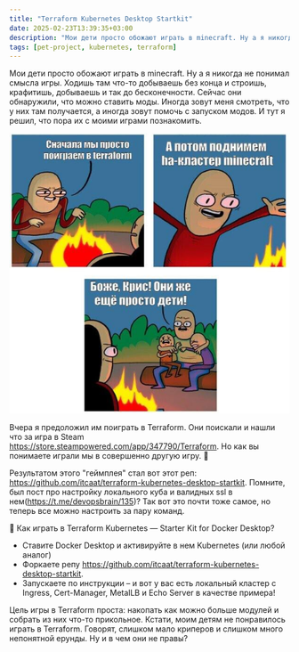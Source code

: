 ```yaml
---
title: "Terraform Kubernetes Desktop Startkit"
date: 2025-02-23T13:39:35+03:00
description: "Мои дети просто обожают играть в minecraft. Ну а я никогда не понимал смысла игры. Ходишь там что-то добываешь без конца и строишь, крафитишь, добываешь и так до бесконечности. Сейчас они обнаружили, что можно ставить моды. Иногда зовут меня смотреть, что у них там получается, а иногда зовут помочь с запуском модов. И тут я решил, что пора их с моими играми познакомить. "
tags: [pet-project, kubernetes, terraform]
---
```


Мои дети просто обожают играть в minecraft. Ну а я никогда не понимал смысла игры. Ходишь там что-то добываешь без конца и строишь, крафитишь, добываешь и так до бесконечности. Сейчас они обнаружили, что можно ставить моды. Иногда зовут меня смотреть, что у них там получается, а иногда зовут помочь с запуском модов. И тут я решил, что пора их с моими играми познакомить.

![Image alt](images/meme.jpg)

Вчера я предоложил им поиграть в Terraform. Они поискали и нашли что за игра в Steam https://store.steampowered.com/app/347790/Terraform. Но как вы понимаете играли мы в совершенно другую игру. 🧌

Результатом этого "геймплея" стал вот этот реп: https://github.com/itcaat/terraform-kubernetes-desktop-startkit. Помните, был пост про настройку локального куба и валидных ssl в нем(https://t.me/devopsbrain/135)? Так вот это почти тоже самое, но теперь все можно настроить за пару команд. 

📌 Как играть в Terraform Kubernetes — Starter Kit for Docker Desktop?

* Ставите Docker Desktop и активируйте в нем Kubernetes (или любой аналог)
* Форкаете репу https://github.com/itcaat/terraform-kubernetes-desktop-startkit.
* Запускаете по инструкции – и вот у вас есть локальный кластер с Ingress, Cert-Manager, MetalLB и Echo Server в качестве примера!

Цель игры в Terraform проста: накопать как можно больше модулей и собрать из них что-то прикольное. Кстати, моим детям не понравилось играть в Terraform. Говорят, слишком мало криперов и слишком много непонятной ерунды. Ну и в чем они не правы?